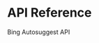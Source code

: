<!-- 
NavPath: Bing Autosuggest API
LinkLabel: API Reference
Weight: 10
ExternalLink: https://dev.cognitive.microsoft.com/docs/services/56c7694ecf5ff801a090fbd1/operations/56c769a2cf5ff801a090fbd2
services: cognitive-services
-->

# API Reference
Bing Autosuggest API
